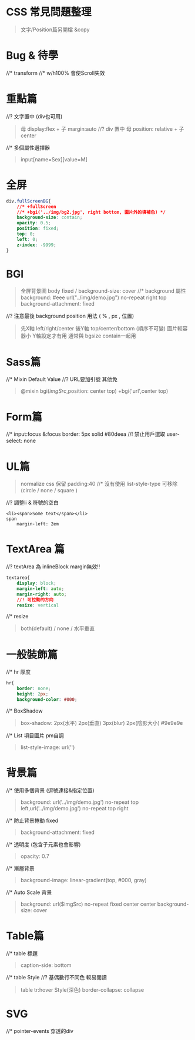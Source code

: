 # CSS 常見問題整理
> 文字/Position篇另開檔 &copy 

# Bug & 待學
//* transform
//* w/h100% 會使Scroll失效

# 重點篇
//? 文字置中 (div也可用)
> 母 display:flex + 子 margin:auto
//? div 置中
> 母 position: relative + 子 center

//* 多個屬性選擇器
> input[name=Sex][value=M]

# 全屏
```css
div.fullScreenBG{
    //* +fullScreen
    //* +bgi('../img/bg2.jpg', right bottom, 圖片外的填補色) */
    background-size: contain;
    opacity: 0.5;
    position: fixed;
    top: 0;
    left: 0;
    z-index: -9999;
}
```

# BGI
> 全屏背景圖 body fixed / background-size: cover
//* background 屬性
> background: #eee url("../img/demo.jpg") no-repeat right top
> background-attachment: fixed

//? 注意最後 background position 用法 ( % , px , 位置)
> 先X軸 left/right/center 
> 後Y軸 top/center/bottom (順序不可變)
> 圖片較容器小 Y軸設定才有用
> 通常與 bgsize contain一起用

# Sass篇
//* Mixin Default Value
//? URL要加引號 其他免
> @mixin bgi($imgSrc,$position: center top)
> +bgi('url',center top)

# Form篇
//* input:focus
    &:focus
        border: 5px solid #80deea
//! 禁止用戶選取 user-select: none

# UL篇
> normalize css 保留 padding:40
//* 沒有使用 list-style-type 可移除 (circle / none / square )

//? 調整li & 符號的空白
```pug
<li><span>Some text</span></li>
span
    margin-left: 2em
```

# TextArea 篇
//? textArea 為 inlineBlock margin無效!!
```css
textarea{
    display: block;
    margin-left: auto;
    margin-right: auto;
    //! 可拉動的方向 
    resize: vertical
```
//* resize
> both(default) / none / 水平垂直

# 一般裝飾篇
//* hr 厚度
```css
hr{
    border: none;
    height: 2px;
    background-color: #000;
```

//* BoxShadow
> box-shadow: 2px(水平) 2px(垂直) 3px(blur) 2px(陰影大小) #9e9e9e

//* List 項目圖片 pm自調
> list-style-image: url('')

# 背景篇

//* 使用多個背景 (逗號連接&指定位置)
> background: url('../img/demo.jpg') no-repeat top left,url('../img/demo.jpg') no-repeat top right

//*  防止背景捲動 fixed 
> background-attachment: fixed

//* 透明度 (包含子元素也會影響)
> opacity: 0.7

//* 漸層背景
> background-image: linear-gradient(top, #000, gray)

//* Auto Scale 背景
> background: url($imgSrc) no-repeat fixed center center
> background-size: cover

# Table篇
//* table 標題
> caption-side: bottom

//* table Style
//? 基偶數行不同色 較易閱讀
> table tr:hover Style(深色)
> border-collapse: collapse

# SVG
//* pointer-events 穿透的div